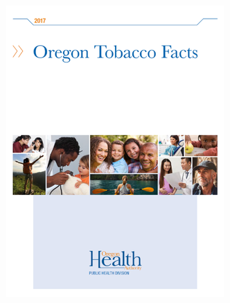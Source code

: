 ![2017 Tobacco Facts](https://github.com/pmleffers/2017_Tobacco_Facts/blob/master/OTF_2017_Cover.png)
